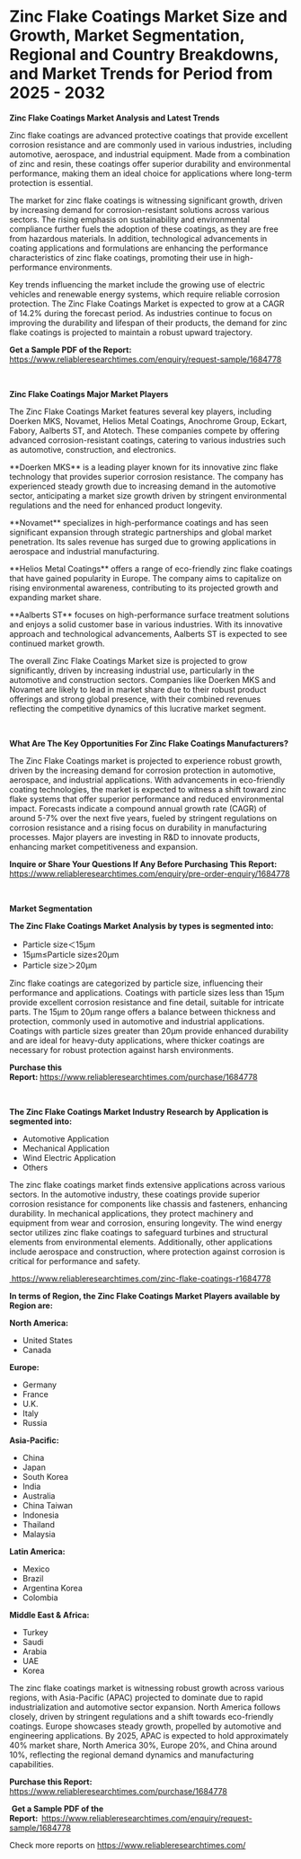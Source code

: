 <p><h1>Zinc Flake Coatings Market Size and Growth, Market Segmentation, Regional and Country Breakdowns, and Market Trends for Period from 2025 -  2032</h1></p><p><strong>Zinc Flake Coatings Market Analysis and Latest Trends</strong></p>
<p><p>Zinc flake coatings are advanced protective coatings that provide excellent corrosion resistance and are commonly used in various industries, including automotive, aerospace, and industrial equipment. Made from a combination of zinc and resin, these coatings offer superior durability and environmental performance, making them an ideal choice for applications where long-term protection is essential.</p><p>The market for zinc flake coatings is witnessing significant growth, driven by increasing demand for corrosion-resistant solutions across various sectors. The rising emphasis on sustainability and environmental compliance further fuels the adoption of these coatings, as they are free from hazardous materials. In addition, technological advancements in coating applications and formulations are enhancing the performance characteristics of zinc flake coatings, promoting their use in high-performance environments.</p><p>Key trends influencing the market include the growing use of electric vehicles and renewable energy systems, which require reliable corrosion protection. The Zinc Flake Coatings Market is expected to grow at a CAGR of 14.2% during the forecast period. As industries continue to focus on improving the durability and lifespan of their products, the demand for zinc flake coatings is projected to maintain a robust upward trajectory.</p></p>
<p><strong>Get a Sample PDF of the Report:&nbsp;</strong> <a href="https://www.reliableresearchtimes.com/enquiry/request-sample/1684778?utm_campaign=3297&utm_medium=2&utm_source=Github&utm_content=ia&utm_term=26032025&utm_id=zinc-flake-coatings">https://www.reliableresearchtimes.com/enquiry/request-sample/1684778</a></p>
<p>&nbsp;</p>
<p><strong>Zinc Flake Coatings Major Market Players</strong></p>
<p><p>The Zinc Flake Coatings Market features several key players, including Doerken MKS, Novamet, Helios Metal Coatings, Anochrome Group, Eckart, Fabory, Aalberts ST, and Atotech. These companies compete by offering advanced corrosion-resistant coatings, catering to various industries such as automotive, construction, and electronics.</p><p>**Doerken MKS** is a leading player known for its innovative zinc flake technology that provides superior corrosion resistance. The company has experienced steady growth due to increasing demand in the automotive sector, anticipating a market size growth driven by stringent environmental regulations and the need for enhanced product longevity.</p><p>**Novamet** specializes in high-performance coatings and has seen significant expansion through strategic partnerships and global market penetration. Its sales revenue has surged due to growing applications in aerospace and industrial manufacturing.</p><p>**Helios Metal Coatings** offers a range of eco-friendly zinc flake coatings that have gained popularity in Europe. The company aims to capitalize on rising environmental awareness, contributing to its projected growth and expanding market share.</p><p>**Aalberts ST** focuses on high-performance surface treatment solutions and enjoys a solid customer base in various industries. With its innovative approach and technological advancements, Aalberts ST is expected to see continued market growth.</p><p>The overall Zinc Flake Coatings Market size is projected to grow significantly, driven by increasing industrial use, particularly in the automotive and construction sectors. Companies like Doerken MKS and Novamet are likely to lead in market share due to their robust product offerings and strong global presence, with their combined revenues reflecting the competitive dynamics of this lucrative market segment.</p></p>
<p>&nbsp;</p>
<p><strong>What Are The Key Opportunities For Zinc Flake Coatings Manufacturers?</strong></p>
<p><p>The Zinc Flake Coatings market is projected to experience robust growth, driven by the increasing demand for corrosion protection in automotive, aerospace, and industrial applications. With advancements in eco-friendly coating technologies, the market is expected to witness a shift toward zinc flake systems that offer superior performance and reduced environmental impact. Forecasts indicate a compound annual growth rate (CAGR) of around 5-7% over the next five years, fueled by stringent regulations on corrosion resistance and a rising focus on durability in manufacturing processes. Major players are investing in R&D to innovate products, enhancing market competitiveness and expansion.</p></p>
<p><strong>Inquire or Share Your Questions If Any Before Purchasing This Report:</strong> <a href="https://www.reliableresearchtimes.com/enquiry/pre-order-enquiry/1684778?utm_campaign=3297&utm_medium=2&utm_source=Github&utm_content=ia&utm_term=26032025&utm_id=zinc-flake-coatings">https://www.reliableresearchtimes.com/enquiry/pre-order-enquiry/1684778</a></p>
<p>&nbsp;</p>
<p><strong>Market Segmentation</strong></p>
<p><strong>The Zinc Flake Coatings Market Analysis by types is segmented into:</strong></p>
<p><ul><li>Particle size＜15μm</li><li>15μm≤Particle size≤20μm</li><li>Particle size＞20μm</li></ul></p>
<p><p>Zinc flake coatings are categorized by particle size, influencing their performance and applications. Coatings with particle sizes less than 15μm provide excellent corrosion resistance and fine detail, suitable for intricate parts. The 15μm to 20μm range offers a balance between thickness and protection, commonly used in automotive and industrial applications. Coatings with particle sizes greater than 20μm provide enhanced durability and are ideal for heavy-duty applications, where thicker coatings are necessary for robust protection against harsh environments.</p></p>
<p><strong>Purchase this Report:&nbsp;</strong><a href="https://www.reliableresearchtimes.com/purchase/1684778?utm_campaign=3297&utm_medium=2&utm_source=Github&utm_content=ia&utm_term=26032025&utm_id=zinc-flake-coatings">https://www.reliableresearchtimes.com/purchase/1684778</a></p>
<p>&nbsp;</p>
<p><strong>The Zinc Flake Coatings Market Industry Research by Application is segmented into:</strong></p>
<p><ul><li>Automotive Application</li><li>Mechanical Application</li><li>Wind Electric Application</li><li>Others</li></ul></p>
<p><p>The zinc flake coatings market finds extensive applications across various sectors. In the automotive industry, these coatings provide superior corrosion resistance for components like chassis and fasteners, enhancing durability. In mechanical applications, they protect machinery and equipment from wear and corrosion, ensuring longevity. The wind energy sector utilizes zinc flake coatings to safeguard turbines and structural elements from environmental elements. Additionally, other applications include aerospace and construction, where protection against corrosion is critical for performance and safety.</p></p>
<p><a href="https://www.reliableresearchtimes.com/zinc-flake-coatings-r1684778?utm_campaign=3297&utm_medium=2&utm_source=Github&utm_content=ia&utm_term=26032025&utm_id=zinc-flake-coatings">&nbsp;https://www.reliableresearchtimes.com/zinc-flake-coatings-r1684778</a></p>
<p><strong>In terms of Region, the Zinc Flake Coatings Market Players available by Region are:</strong></p>
<p>
    <p> <strong> North America: </strong>
        <ul>
            <li>United States</li>
            <li>Canada</li>
        </ul>
        </p> 
    <p> <strong> Europe: </strong>
        <ul>
            <li>Germany</li>
            <li>France</li>
            <li>U.K.</li>
            <li>Italy</li>
            <li>Russia</li>
        </ul>
        </p> 
    <p> <strong> Asia-Pacific: </strong>
        <ul>
            <li>China</li>
            <li>Japan</li>
            <li>South Korea</li>
            <li>India</li>
            <li>Australia</li>
            <li>China Taiwan</li>
            <li>Indonesia</li>
            <li>Thailand</li>
            <li>Malaysia</li>
        </ul>
        </p> 
    <p> <strong> Latin America: </strong>
        <ul>
            <li>Mexico</li>
            <li>Brazil</li>
            <li>Argentina Korea</li>
            <li>Colombia</li>
        </ul>
        </p> 
    <p> <strong> Middle East & Africa: </strong>
        <ul>
            <li>Turkey</li>
            <li>Saudi</li>
            <li>Arabia</li>
            <li>UAE</li>
            <li>Korea</li>
        </ul>
    </p>
    </p>
<p><p>The zinc flake coatings market is witnessing robust growth across various regions, with Asia-Pacific (APAC) projected to dominate due to rapid industrialization and automotive sector expansion. North America follows closely, driven by stringent regulations and a shift towards eco-friendly coatings. Europe showcases steady growth, propelled by automotive and engineering applications. By 2025, APAC is expected to hold approximately 40% market share, North America 30%, Europe 20%, and China around 10%, reflecting the regional demand dynamics and manufacturing capabilities.</p></p>
<p><strong>Purchase this Report: </strong><a href="https://www.reliableresearchtimes.com/purchase/1684778?utm_campaign=3297&utm_medium=2&utm_source=Github&utm_content=ia&utm_term=26032025&utm_id=zinc-flake-coatings">https://www.reliableresearchtimes.com/purchase/1684778</a></p>
<p>&nbsp;<strong>Get a Sample PDF of the Report:&nbsp;&nbsp;</strong><a href="https://www.reliableresearchtimes.com/enquiry/request-sample/1684778?utm_campaign=3297&utm_medium=2&utm_source=Github&utm_content=ia&utm_term=26032025&utm_id=zinc-flake-coatings">https://www.reliableresearchtimes.com/enquiry/request-sample/1684778</a></p>
<p><strong></strong></p>
<p>Check more reports on <a href="https://www.reliableresearchtimes.com/?utm_campaign=3297&utm_medium=2&utm_source=Github&utm_content=ia&utm_term=26032025&utm_id=zinc-flake-coatings">https://www.reliableresearchtimes.com/</a></p>